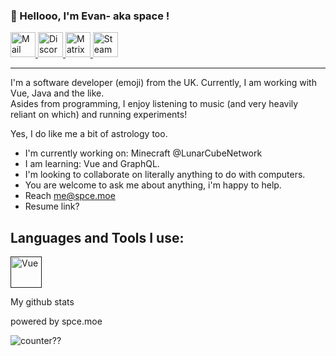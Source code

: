 ### 👋 Hellooo, I'm Evan- aka space !

<a href="mailto:me@spce.moe">
    <img alt="Mail" width="40px" src="https://external-content.duckduckgo.com/iu/?u=http%3A%2F%2Fcdn.onlinewebfonts.com%2Fsvg%2Fimg_571126.png&f=1&nofb=1">
</a>

<a href="mailto:me@spce.moe">
    <img alt="Discord" width="40px" src="hhttps://external-content.duckduckgo.com/iu/?u=http%3A%2F%2Ficons.iconarchive.com%2Ficons%2Fpapirus-team%2Fpapirus-apps%2F512%2Fdiscord-icon.png&f=1&nofb=1">
</a>

<a href="mailto:me@spce.moe">
    <img alt="Matrix" width="40px" src="https://matrix.org/images/matrix-logo.svg">
</a>

<a href="mailto:me@spce.moe">
    <img alt="Steam" width="40px" src="https://external-content.duckduckgo.com/iu/?u=http%3A%2F%2Flogos-download.com%2Fwp-content%2Fuploads%2F2016%2F05%2FSteam_icon_logo_logotype.png&f=1&nofb=1">
</a>

___

I'm a software developer (emoji) from the UK. Currently, I am working with Vue, Java and the like.<br>
Asides from programming, I enjoy listening to music (and very heavily reliant on which) and running experiments!<br>

Yes, I do like me a bit of astrology too.

- I'm currently working on: Minecraft @LunarCubeNetwork
- I am learning: Vue and GraphQL.
- I'm looking to collaborate on literally anything to do with computers.
- You are welcome to ask me about anything, i'm happy to help.
- Reach me@spce.moe
- Resume link?

## Languages and Tools I use:
<a href=""><img alt="Vue" width="50px" src="https://external-content.duckduckgo.com/iu/?u=https%3A%2F%2Fdwglogo.com%2Fwp-content%2Fuploads%2F2017%2F09%2FVue_js_logo.png&f=1&nofb=1"></a>

My github stats

powered by spce.moe

![counter??](https://count.getloli.com/get/@owospace?theme=rule34)



<!---
owospace/owospace is a ✨ special ✨ repository because its `README.md` (this file) appears on your GitHub profile.
You can click the Preview link to take a look at your changes.

no, you are special.
--->
